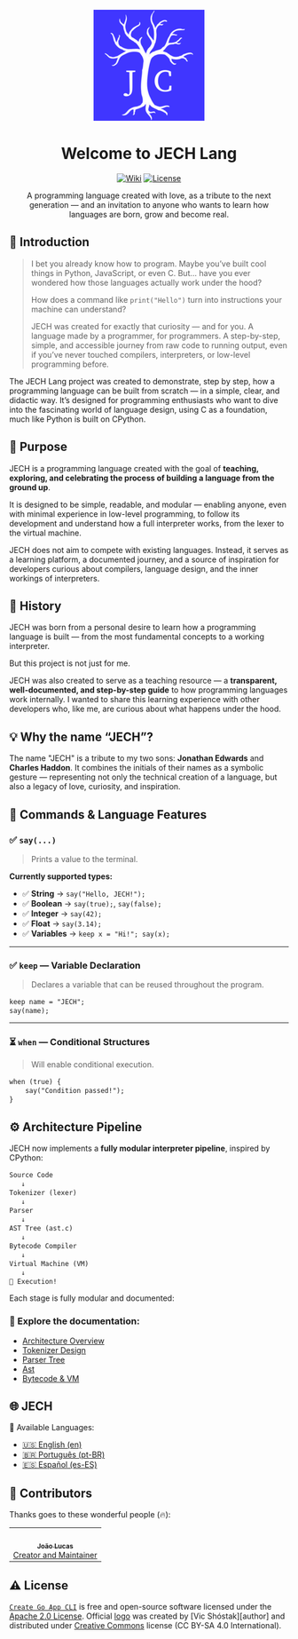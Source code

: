 <div align="center">

[![Create Go App][repo_logo_img]][repo_url]

# Welcome to JECH Lang

[![Wiki][repo_wiki_img]][repo_wiki_url]
[![License][repo_license_img]][repo_license_url]

A programming language created with love, as a tribute to the next generation — and an invitation to anyone who wants to learn how languages are born, grow and become real.

</div>

## 📘 Introduction

> I bet you already know how to program. Maybe you’ve built cool things in Python, JavaScript, or even C. But... have you ever wondered how those languages actually work under the hood?
>
> How does a command like `print("Hello")` turn into instructions your machine can understand?
>
> JECH was created for exactly that curiosity — and for you. A language made by a programmer, for programmers. A step-by-step, simple, and accessible journey from raw code to running output, even if you’ve never touched compilers, interpreters, or low-level programming before.

The JECH Lang project was created to demonstrate, step by step, how a programming language can be built from scratch — in a simple, clear, and didactic way.
It’s designed for programming enthusiasts who want to dive into the fascinating world of language design, using C as a foundation, much like Python is built on CPython.

## 🎯 Purpose

JECH is a programming language created with the goal of **teaching, exploring, and celebrating the process of building a language from the ground up**.

It is designed to be simple, readable, and modular — enabling anyone, even with minimal experience in low-level programming, to follow its development and understand how a full interpreter works, from the lexer to the virtual machine.

JECH does not aim to compete with existing languages. Instead, it serves as a learning platform, a documented journey, and a source of inspiration for developers curious about compilers, language design, and the inner workings of interpreters.

## 📖 History

JECH was born from a personal desire to learn how a programming language is built — from the most fundamental concepts to a working interpreter.

But this project is not just for me.

JECH was also created to serve as a teaching resource — a **transparent, well-documented, and step-by-step guide** to how programming languages work internally. I wanted to share this learning experience with other developers who, like me, are curious about what happens under the hood.

## 💡 Why the name “JECH”?

The name "JECH" is a tribute to my two sons: **Jonathan Edwards** and **Charles Haddon**.
It combines the initials of their names as a symbolic gesture — representing not only the technical creation of a language, but also a legacy of love, curiosity, and inspiration.

## 🧠 Commands & Language Features

### ✅ `say(...)`

> Prints a value to the terminal.

**Currently supported types:**

- ✅ **String** → `say("Hello, JECH!");`
- ✅ **Boolean** → `say(true);`, `say(false);`
- ✅ **Integer** → `say(42);`
- ✅ **Float** → `say(3.14);`
- ✅ **Variables** → `keep x = "Hi!"; say(x);`

---

### ✅ `keep` — Variable Declaration

> Declares a variable that can be reused throughout the program.

```jc
keep name = "JECH";
say(name);
```

---

### ⏳ `when` — Conditional Structures

> Will enable conditional execution.

```jc
when (true) {
    say("Condition passed!");
}
```

## ⚙️ Architecture Pipeline

JECH now implements a **fully modular interpreter pipeline**, inspired by CPython:

```text
Source Code
   ↓
Tokenizer (lexer)
   ↓
Parser
   ↓
AST Tree (ast.c)
   ↓
Bytecode Compiler
   ↓
Virtual Machine (VM)
   ↓
💾 Execution!
```

Each stage is fully modular and documented:

### 📂 Explore the documentation:

- [Architecture Overview](docs/en/architecture.md)
- [Tokenizer Design](docs/en/tokenizer.md)
- [Parser Tree](docs/en/parser.md)
- [Ast](docs/en/ast.md)
- [Bytecode & VM](docs/en/bytecode.md)

## 🌐 JECH

📘 Available Languages:

- [🇺🇸 English (en)](README.md)
- [🇧🇷 Português (pt-BR)](docs/pt-BR/README.md)
- [🇪🇸 Español (es-ES)](docs/es-ES/README.md)

## 🤝 Contributors

Thanks goes to these wonderful people (🔥):

<table>
  <tr>
    <td align="center"><a href="https://github.com/joaoluke"><img src="https://avatars.githubusercontent.com/u/62743404?v=4?s=100" width="100px;" alt=""/><br /><sub><b>João Lucas</b></sub></a><br /><a href="https://github.com/joaoluke/react-dropdown-tree-select/issues?q=author%3ABaarishRain" title="Bug reports">Creator and Maintainer</a></td>
  </tr>
</table>

## ⚠️ License

[`Create Go App CLI`][repo_url] is free and open-source software licensed under
the [Apache 2.0 License][repo_license_url]. Official [logo][repo_logo_url] was
created by \[Vic Shóstak]\[author] and distributed under
[Creative Commons][repo_cc_url] license (CC BY-SA 4.0 International).

<!-- Repository -->

[repo_url]: https://github.com/create-go-app/cli
[repo_logo_url]: https://github.com/create-go-app/cli/wiki/Logo
[repo_logo_img]: images/jc_logo.png
[repo_license_url]: https://github.com/create-go-app/cli/blob/main/LICENSE
[repo_license_img]: https://img.shields.io/badge/license-Apache_2.0-red?style=for-the-badge&logo=none
[repo_cc_url]: https://creativecommons.org/licenses/by-sa/4.0/
[repo_v2_url]: https://github.com/create-go-app/cli/tree/v2
[repo_v3_url]: https://github.com/create-go-app/cli/tree/v3
[repo_issues_url]: https://github.com/create-go-app/cli/issues
[repo_pull_request_url]: https://github.com/create-go-app/cli/pulls
[repo_discussions_url]: https://github.com/create-go-app/cli/discussions
[repo_releases_url]: https://github.com/create-go-app/cli/releases
[repo_wiki_url]: https://github.com/create-go-app/cli/wiki
[repo_wiki_img]: https://img.shields.io/badge/docs-wiki_page-blue?style=for-the-badge&logo=none
[repo_wiki_faq_url]: https://github.com/create-go-app/cli/wiki/FAQ

